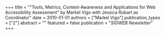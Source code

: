 +++
title = "\"Tools, Metrics, Context-Awareness and Applications for Web Accessibility Assessment\" by Markel Vigo with Jessica Rubart as Coordinator"
date = 2010-01-01
authors = ["Markel Vigo"]
publication_types = ["2"]
abstract = ""
featured = false
publication = "*SIGWEB Newsletter*"
+++

